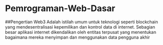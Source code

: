 # Pemrograman-Web-Dasar

##Pengertian Web3
Adalah istilah umum untuk teknologi seperti blockchain yang mendesentralisasi kepemilikan dan kontrol data di internet. Sebagian besar aplikasi internet dikendalikan oleh entitas terpusat yang menentukan bagaimana mereka menyimpan dan menggunakan data pengguna akhir
